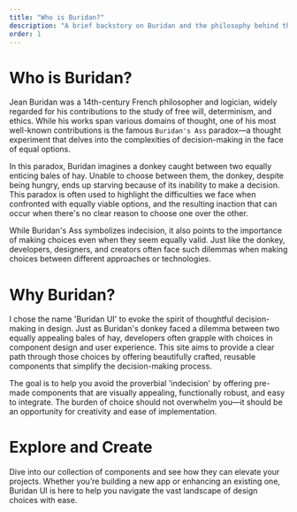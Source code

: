 ```yaml
---
title: "Who is Buridan?"
description: "A brief backstory on Buridan and the philosophy behind the framework."
order: 1
---
```


# Who is Buridan?

Jean Buridan was a 14th-century French philosopher and logician, widely regarded for his contributions to the study of free will, determinism, and ethics. While his works span various domains of thought, one of his most well-known contributions is the famous `Buridan's Ass` paradox—a thought experiment that delves into the complexities of decision-making in the face of equal options.

In this paradox, Buridan imagines a donkey caught between two equally enticing bales of hay. Unable to choose between them, the donkey, despite being hungry, ends up starving because of its inability to make a decision. This paradox is often used to highlight the difficulties we face when confronted with equally viable options, and the resulting inaction that can occur when there's no clear reason to choose one over the other.

While Buridan's Ass symbolizes indecision, it also points to the importance of making choices even when they seem equally valid. Just like the donkey, developers, designers, and creators often face such dilemmas when making choices between different approaches or technologies.

# Why Buridan?

I chose the name 'Buridan UI' to evoke the spirit of thoughtful decision-making in design. Just as Buridan's donkey faced a dilemma between two equally appealing bales of hay, developers often grapple with choices in component design and user experience. This site aims to provide a clear path through those choices by offering beautifully crafted, reusable components that simplify the decision-making process.

The goal is to help you avoid the proverbial 'indecision' by offering pre-made components that are visually appealing, functionally robust, and easy to integrate. The burden of choice should not overwhelm you—it should be an opportunity for creativity and ease of implementation.

# Explore and Create

Dive into our collection of components and see how they can elevate your projects. Whether you’re building a new app or enhancing an existing one, Buridan UI is here to help you navigate the vast landscape of design choices with ease.
